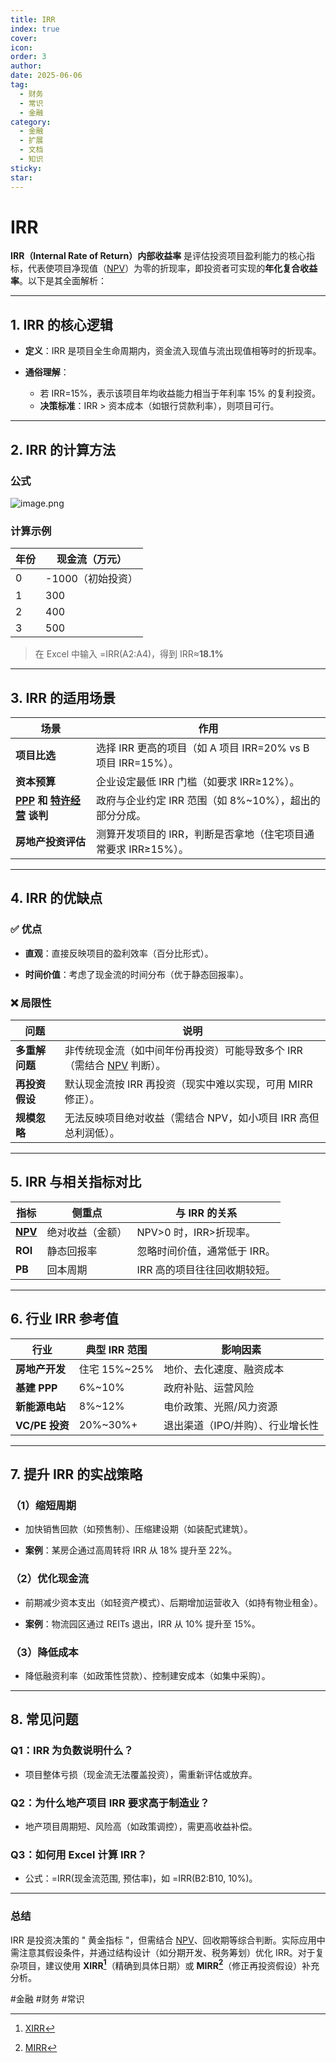 ```yaml
---
title: IRR
index: true
cover: 
icon: 
order: 3
author: 
date: 2025-06-06
tag:
  - 财务
  - 常识
  - 金融
category:
  - 金融
  - 扩展
  - 文档
  - 知识
sticky: 
star: 
---
```


# IRR

**IRR（Internal Rate of Return）内部收益率** 是评估投资项目盈利能力的核心指标，代表使项目净现值（[NPV](/res/扩展资料/NPV)）为零的折现率，即投资者可实现的**年化复合收益率**。以下是其全面解析：

---

## **1. IRR 的核心逻辑**

- **定义**：IRR 是项目全生命周期内，资金流入现值与流出现值相等时的折现率。
		
- **通俗理解**：
	- 若 IRR=15%，表示该项目年均收益能力相当于年利率 15% 的复利投资。
	- **决策标准**：IRR > 资本成本（如银行贷款利率），则项目可行。

---

## **2. IRR 的计算方法**

### **公式**

![image.png](https://pan.811520.xyz/2025-06/1749197580-image.webp)

### **计算示例**

| 年份                                          | 现金流（万元）     |
| ------------------------------------------- | ----------- |
| 0                                           | -1000（初始投资） |
| 1                                           | 300         |
| 2                                           | 400         |
| 3                                           | 500         |

> 在 Excel 中输入 =IRR(A2:A4)，得到 IRR≈**18.1%**

---

## **3. IRR 的适用场景**

| **场景**                                               | **作用**                                        |
| ---------------------------------------------------- | --------------------------------------------- |
| **项目比选**                                             | 选择 IRR 更高的项目（如 A 项目 IRR=20% vs B 项目 IRR=15%）。 |
| **资本预算**                                             | 企业设定最低 IRR 门槛（如要求 IRR≥12%）。                   |
| **[PPP](/res/扩展资料/PPP) 和 [特许经营](/res/扩展资料/特许经营) 谈判** | 政府与企业约定 IRR 范围（如 8%~10%），超出的部分分成。             |
| **房地产投资评估**                                          | 测算开发项目的 IRR，判断是否拿地（住宅项目通常要求 IRR≥15%）。         |

---

## **4. IRR 的优缺点**

### **✅ 优点**

- **直观**：直接反映项目的盈利效率（百分比形式）。
		
- **时间价值**：考虑了现金流的时间分布（优于静态回报率）。

### **❌ 局限性**

| **问题**    | **说明**                                                   |
| --------- | -------------------------------------------------------- |
| **多重解问题** | 非传统现金流（如中间年份再投资）可能导致多个 IRR（需结合 [NPV](/res/扩展资料/NPV) 判断）。 |
| **再投资假设** | 默认现金流按 IRR 再投资（现实中难以实现，可用 MIRR 修正）。                      |
| **规模忽略**  | 无法反映项目绝对收益（需结合 NPV，如小项目 IRR 高但总利润低）。                     |

---

## **5. IRR 与相关指标对比**

| **指标**                   | **侧重点**  | **与 IRR 的关系**    |
| ------------------------ | -------- | ---------------- |
| **[NPV](/res/扩展资料/NPV)** | 绝对收益（金额） | NPV>0 时，IRR>折现率。 |
| **ROI**                  | 静态回报率    | 忽略时间价值，通常低于 IRR。 |
| **PB**                   | 回本周期     | IRR 高的项目往往回收期较短。 |

---

## **6. 行业 IRR 参考值**

|**行业**|**典型 IRR 范围**|**影响因素**|
|---|---|---|
|**房地产开发**|住宅 15%~25%|地价、去化速度、融资成本|
|**基建 PPP**|6%~10%|政府补贴、运营风险|
|**新能源电站**|8%~12%|电价政策、光照/风力资源|
|**VC/PE 投资**|20%~30%+|退出渠道（IPO/并购）、行业增长性|

---

## **7. 提升 IRR 的实战策略**

### **（1）缩短周期**

- 加快销售回款（如预售制）、压缩建设期（如装配式建筑）。
		
- **案例**：某房企通过高周转将 IRR 从 18% 提升至 22%。

### **（2）优化现金流**

- 前期减少资本支出（如轻资产模式）、后期增加运营收入（如持有物业租金）。
		
- **案例**：物流园区通过 REITs 退出，IRR 从 10% 提升至 15%。

### **（3）降低成本**

- 降低融资利率（如政策性贷款）、控制建安成本（如集中采购）。

---

## **8. 常见问题**

### **Q1：IRR 为负数说明什么？**

- 项目整体亏损（现金流无法覆盖投资），需重新评估或放弃。

### **Q2：为什么地产项目 IRR 要求高于制造业？**

- 地产项目周期短、风险高（如政策调控），需更高收益补偿。

### **Q3：如何用 Excel 计算 IRR？**

- 公式：=IRR(现金流范围, 预估率)，如 =IRR(B2:B10, 10%)。

---

### **总结**

IRR 是投资决策的 " 黄金指标 "，但需结合 [NPV](/res/扩展资料/NPV)、回收期等综合判断。实际应用中需注意其假设条件，并通过结构设计（如分期开发、税务筹划）优化 IRR。对于复杂项目，建议使用 **XIRR[^XIRR]**（精确到具体日期）或 **MIRR[^MIRR]**（修正再投资假设）补充分析。

[^XIRR]: [XIRR](https://baike.baidu.com/item/XIRR%E5%87%BD%E6%95%B0/1495098)

[^MIRR]: [MIRR](https://zhuanlan.zhihu.com/p/12703800459)

#金融 #财务 #常识
